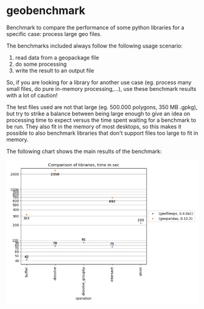 # geobenchmark
Benchmark to compare the performance of some python libraries for a specific 
case: process large geo files. 

The benchmarks included always follow the following usage scenario: 
1) read data from a geopackage file
2) do some processing
3) write the result to an output file

So, if you are looking for a library for another use case (eg. process many 
small files, do pure in-memory processing,...), use these benchmark results 
with a lot of caution!

The test files used are not that large (eg. 500.000 polygons, 350 MB .gpkg), 
but try to strike a balance between being large enough to give an idea on 
processing time to expect versus the time spent waiting for a benchmark to be 
run. They also fit in the memory of most desktops, so this makes it possible 
to also benchmark libraries that don't support files too large to fit in 
memory.

The following chart shows the main results of the benchmark:

![Geo benchmark](results/GeoBenchmark.png)
